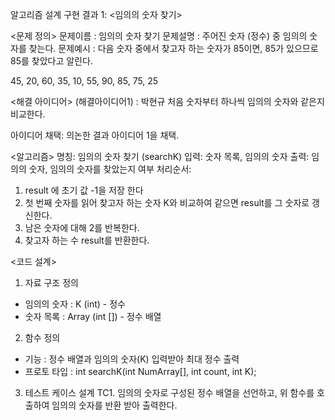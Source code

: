 알고리즘 설계 구현 결과 1: <임의의 숫자 찾기>

<문제 정의>
문제이름 : 임의의 숫자 찾기
문제설명 : 주어진 숫자 (정수) 중 임의의 숫자를 찾는다.
문제예시 : 다음 숫자 중에서 찾고자 하는 숫자가 85이면, 85가 있으므로 85를 찾았다고 알린다.

45, 20, 60, 35, 10, 55, 90, 85, 75, 25

<해결 아이디어>
(해결아이디어1) : 박현규
처음 숫자부터 하나씩 임의의 숫자와 같은지 비교한다.

아이디어 채택: 의논한 결과 아이디어 1을 채택.

<알고리즘>
명칭: 임의의 숫자 찾기 (searchK)
입력: 숫자 목록, 임의의 숫자
출력: 임의의 숫자, 임의의 숫자를 찾았는지 여부
처리순서:
1. result 에 초기 값 -1을 저장 한다
2. 첫 번째 숫자를 읽어 찾고자 하는 숫자 K와 비교하여 같으면 result를 그 숫자로 갱신한다.
3. 남은 숫자에 대해 2를 반복한다.
4. 찾고자 하는 수 result를 반환한다.

<코드 설계>
1. 자료 구조 정의
- 임의의 숫자 : K (int) - 정수
- 숫자 목록 : Array (int []) - 정수 배열

2. 함수 정의
- 기능 : 정수 배열과 임의의 숫자(K) 입력받아 최대 정수 출력
- 프로토 타입 : int searchK(int NumArray[], int count, int K);

3. 테스트 케이스 설계
TC1. 임의의 숫자로 구성된 정수 배열을 선언하고, 위 함수를 호출하여 임의의 숫자를 반환 받아 출력한다.

